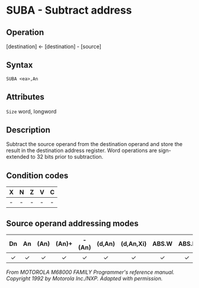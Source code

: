 # SUBA - Subtract address

## Operation
[destination] ← [destination] - [source]

## Syntax
```assembly
SUBA <ea>,An
```

## Attributes
`Size` word, longword

## Description
Subtract the source operand from the destination operand and store the result in the destination address register. Word operations are sign-extended to 32 bits prior to subtraction.

## Condition codes
|X|N|Z|V|C|
|--|--|--|--|--|
|-|-|-|-|-|

## Source operand addressing modes
|Dn|An|(An)|(An)+|-(An)|(d,An)|(d,An,Xi)|ABS.W|ABS.L|(d,PC)|(d,PC,Xn)|imm|
|:-:|:-:|:-:|:-:|:-:|:-:|:-:|:-:|:-:|:-:|:-:|:-:|
|✓|✓|✓|✓|✓|✓|✓|✓|✓|✓|✓|✓|

*From MOTOROLA M68000 FAMILY Programmer's reference manual. Copyright 1992 by Motorola Inc./NXP. Adapted with permission.*